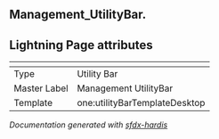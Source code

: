 ## Management_UtilityBar.

## Lightning Page attributes

|<!-- -->|<!-- -->|
|:---|:---|
|Type| Utility Bar|
|Master Label|Management UtilityBar|
|Template|one:utilityBarTemplateDesktop|




<!-- Page description -->


_Documentation generated with [sfdx-hardis](https://sfdx-hardis.cloudity.com)_
